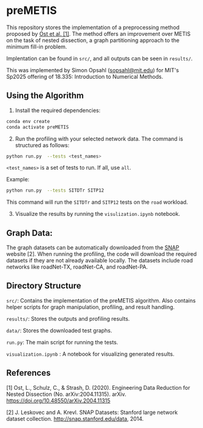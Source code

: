 # preMETIS

This repository stores the implementation of a preprocessing method proposed by [Ost et al. \[1\]](https://arxiv.org/pdf/2004.11315). The method offers an improvement over METIS on the task of nested dissection, a graph partitioning approach to the minimum fill-in problem. 

Implentation can be found in `src/`, and all outputs can be seen in `results/`.


This was implemented by Simon Opsahl (sopsahl@mit.edu) for MIT's Sp2025 offering of 18.335: Introduction to Numerical Methods.

## Using the Algorithm
1. Install the required dependencies: 
```bash
conda env create
conda activate preMETIS
```
2. Run the profiling with your selected network data. The command is structured as follows:

```bash
python run.py  --tests <test_names>
```



`<test_names>` is a set of tests to run. If all, use `all`.

Example:

```bash
python run.py  --tests SITDTr SITP12 
```

This command will run the `SITDTr` and `SITP12` tests on the `road` workload.

3. Visualize the results by running the `visulization.ipynb` notebook.

## Graph Data:

The graph datasets can be automatically downloaded from the [SNAP](http://snap.stanford.edu/data) website [2]. When running the profiling, the code will download the required datasets if they are not already available locally. The datasets include road networks like roadNet-TX, roadNet-CA, and roadNet-PA.

## Directory Structure
`src/`: Contains the implementation of the preMETIS algorithm. Also contains helper scripts for graph manipulation, profiling, and result handling.

`results/`: Stores the outputs and profiling results.

`data/`: Stores the downloaded test graphs.

`run.py`: The main script for running the tests.

`visualization.ipynb` : A notebook for visualizing generated results.

## References
[1] Ost, L., Schulz, C., & Strash, D. (2020). Engineering Data Reduction for Nested Dissection (No.
arXiv:2004.11315). arXiv. https://doi.org/10.48550/arXiv.2004.11315

[2] J. Leskovec and A. Krevl. SNAP Datasets: Stanford large network dataset collection.
http://snap.stanford.edu/data, 2014.
